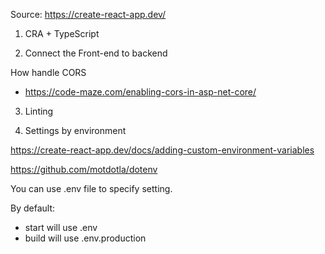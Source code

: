 Source: https://create-react-app.dev/

1. CRA + TypeScript

2. Connect the Front-end to backend

How handle CORS
- https://code-maze.com/enabling-cors-in-asp-net-core/ 


3. Linting

4. Settings by environment

https://create-react-app.dev/docs/adding-custom-environment-variables

https://github.com/motdotla/dotenv

You can use .env file to specify setting.

By default:
* start will use .env
* build will use .env.production